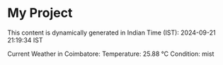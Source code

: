 # My Project

This content is dynamically generated in Indian Time (IST): 2024-09-21 21:19:34 IST


Current Weather in Coimbatore:
Temperature: 25.88 °C
Condition: mist

